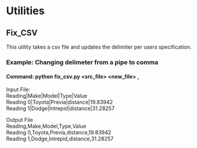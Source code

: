 # Utilities

## Fix_CSV  
This utility takes a csv file and updates the delimiter per users specification.  
### Example: Changing delimeter from a pipe to comma
#### Command: python fix_csv.py <src_file> <new_file> ,  

Input File:  
Reading|Make|Model|Type|Value  
Reading 0|Toyota|Previa|distance|19.83942  
Reading 1|Dodge|Intrepid|distance|31.28257  

Output File  
Reading,Make,Model,Type,Value  
Reading 0,Toyota,Previa,distance,19.83942  
Reading 1,Dodge,Intrepid,distance,31.28257  